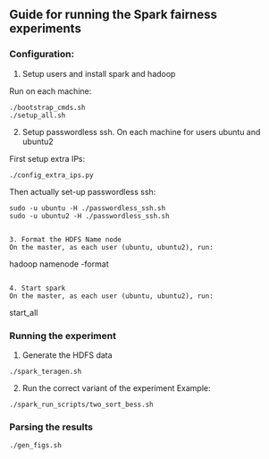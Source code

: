 ## Guide for running the Spark fairness experiments

### Configuration:

1. Setup users and install spark and hadoop

Run on each machine:
```
./bootstrap_cmds.sh
./setup_all.sh
```

2. Setup passwordless ssh.  On each machine for users ubuntu and ubuntu2

First setup extra IPs:
```
./config_extra_ips.py
```

Then actually set-up passwordless ssh:
```
sudo -u ubuntu -H ./passwordless_ssh.sh
sudo -u ubuntu2 -H ./passwordless_ssh.sh
```
```

3. Format the HDFS Name node
On the master, as each user (ubuntu, ubuntu2), run:
```
hadoop namenode -format
```

4. Start spark
On the master, as each user (ubuntu, ubuntu2), run:
```
start_all

### Running the experiment

1. Generate the HDFS data
```
./spark_teragen.sh
```

2. Run the correct variant of the experiment
Example:
```
./spark_run_scripts/two_sort_bess.sh
```

### Parsing the results

```
./gen_figs.sh
```
